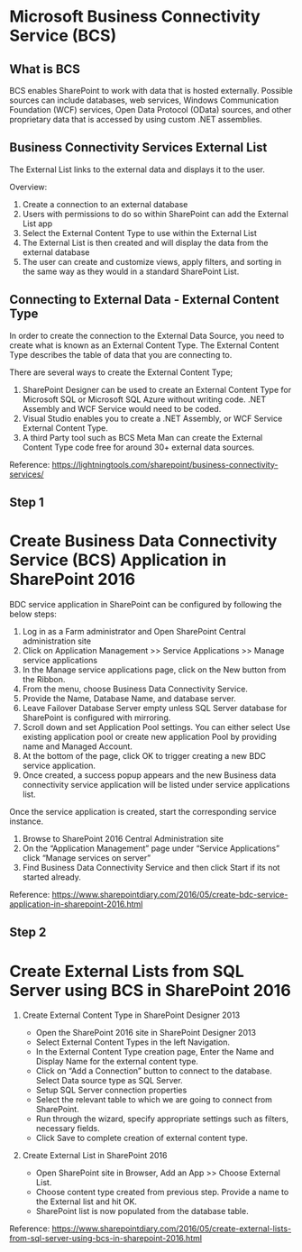 # Microsoft Business Connectivity Service (BCS)

## What is BCS
BCS enables SharePoint to work with data that is hosted externally. 
Possible sources can include databases, web services, Windows Communication Foundation (WCF) services, Open Data Protocol (OData) sources, and other proprietary data that is accessed by using custom .NET assemblies.

## Business Connectivity Services External List
The External List links to the external data and displays it to the user.

Overview:
1. Create a connection to an external database
2. Users with permissions to do so within SharePoint can add the External List app
3. Select the External Content Type to use within the External List
4. The External List is then created and will display the data from the external database
5. The user can create and customize views, apply filters, and sorting in the same way as they would in a standard SharePoint List.

## Connecting to External Data - External Content Type
In order to create the connection to the External Data Source, you need to create what is known as an External Content Type.
The External Content Type describes the table of data that you are connecting to.

There are several ways to create the External Content Type;
1. SharePoint Designer can be used to create an External Content Type for Microsoft SQL or Microsoft SQL Azure without writing code. .NET Assembly and WCF Service would need to be coded.
2. Visual Studio enables you to create a .NET Assembly, or WCF Service External Content Type. 
3. A third Party tool such as BCS Meta Man can create the External Content Type code free for around 30+ external data sources.

Reference:
https://lightningtools.com/sharepoint/business-connectivity-services/

## Step 1
# Create Business Data Connectivity Service (BCS) Application in SharePoint 2016
BDC service application in SharePoint can be configured by following the below steps:
1. Log in as a Farm administrator and Open SharePoint Central administration site
2. Click on Application Management >> Service Applications >> Manage service applications
3. In the Manage service applications page, click on the New button from the Ribbon.
4. From the menu, choose Business Data Connectivity Service.
5. Provide the Name, Database Name, and database server.
6. Leave Failover Database Server empty unless SQL Server database for SharePoint is configured with mirroring.
7. Scroll down and set Application Pool settings. You can either select Use existing application pool or create new application Pool by providing name and Managed Account.
8. At the bottom of the page, click OK to trigger creating a new BDC service application.
9. Once created, a success popup appears and the new Business data connectivity service application will be listed under service applications list.

Once the service application is created, start the corresponding service instance.
1. Browse to SharePoint 2016 Central Administration site
2. On the “Application Management” page under “Service Applications” click “Manage services on server”
3. Find Business Data Connectivity Service and then click Start if its not started already.

Reference:
https://www.sharepointdiary.com/2016/05/create-bdc-service-application-in-sharepoint-2016.html

## Step 2
# Create External Lists from SQL Server using BCS in SharePoint 2016
1. Create External Content Type in SharePoint Designer 2013
    - Open the SharePoint 2016 site in SharePoint Designer 2013
    - Select External Content Types in the left Navigation. 
    - In the External Content Type creation page, Enter the Name and Display Name for the external content type. 
    - Click on “Add a Connection” button to connect to the database. Select Data source type as SQL Server.
    - Setup SQL Server connection properties
    - Select the relevant table to which we are going to connect from SharePoint.
    - Run through the wizard, specify appropriate settings such as filters, necessary fields.
    - Click Save to complete creation of external content type.

2. Create External List in SharePoint 2016
    - Open SharePoint site in Browser, Add an App >> Choose External List.
    - Choose content type created from previous step. Provide a name to the External list and hit OK.
    - SharePoint list is now populated from the database table.

Reference:
https://www.sharepointdiary.com/2016/05/create-external-lists-from-sql-server-using-bcs-in-sharepoint-2016.html




